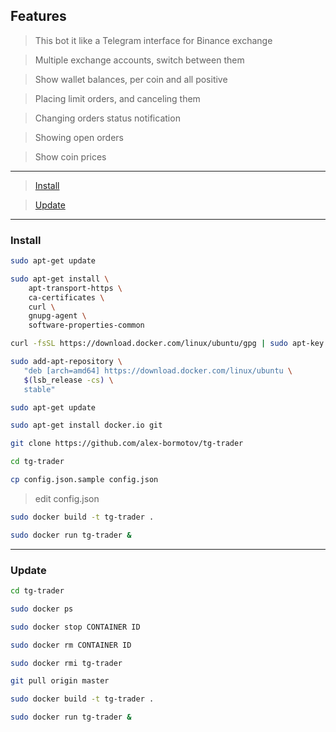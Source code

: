 ## Features

> This bot it like a Telegram interface for Binance exchange

> Multiple exchange accounts, switch between them

> Show wallet balances, per coin and all positive

> Placing limit orders, and canceling them

> Changing orders status notification

> Showing open orders

> Show coin prices

---

> [Install](#install)

> [Update](#Update)

---

### Install

```bash
sudo apt-get update
```

```bash
sudo apt-get install \
    apt-transport-https \
    ca-certificates \
    curl \
    gnupg-agent \
    software-properties-common
```

```bash
curl -fsSL https://download.docker.com/linux/ubuntu/gpg | sudo apt-key add -
```

```bash
sudo add-apt-repository \
   "deb [arch=amd64] https://download.docker.com/linux/ubuntu \
   $(lsb_release -cs) \
   stable"
```

```bash
sudo apt-get update
```

```bash
sudo apt-get install docker.io git
```

```bash
git clone https://github.com/alex-bormotov/tg-trader
```

```bash
cd tg-trader
```

```bash
cp config.json.sample config.json
```

> edit config.json

```bash
sudo docker build -t tg-trader .
```

```bash
sudo docker run tg-trader &
```
---

### Update

```bash
cd tg-trader
```

```bash
sudo docker ps
```

```bash
sudo docker stop CONTAINER ID
```

```bash
sudo docker rm CONTAINER ID
```

```bash
sudo docker rmi tg-trader
```

```bash
git pull origin master
```

```bash
sudo docker build -t tg-trader .
```

```bash
sudo docker run tg-trader &
```


